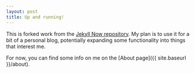 ```yaml
---
layout: post
title: Up and running!
---
```


This is forked work from the [Jekyll Now repository](https://github.com/barryclark/jekyll-now). My plan is to use it for a bit of a personal blog, potentially expanding some functionality into things that interest me.

For now, you can find some info on me on the [About page]({{ site.baseurl }}/about).